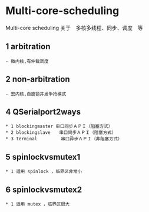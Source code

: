 # Multi-core-scheduling
Multi-core scheduling
关于　多核多线程、同步、调度　等

## 1  arbitration 
	
	- 微内核,有仲裁调度

## 2  non-arbitration 

	- 宏内核,自旋锁并发争抢模式

## 4 QSerialport2ways

	* 1 blockingmaster 串口同步ＡＰＩ（阻塞方式）
	* 2 blockingslave　　串口同步ＡＰＩ（阻塞方式）
	* 3 terminal	　　　串口异步ＡＰＩ（非阻塞方式）

## 5 spinlockvsmutex1

	* 1 适用 spinlock ，临界区非常小

## 6 spinlockvsmutex2

	* 1 适用 mutex ，临界区很大




